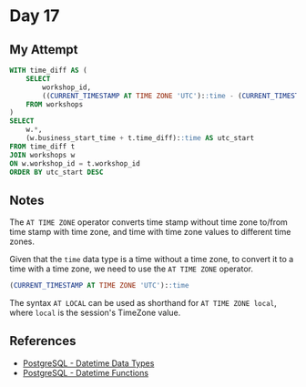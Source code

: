 # Day 17

## My Attempt

```sql
WITH time_diff AS (
	SELECT 
		workshop_id,
		((CURRENT_TIMESTAMP AT TIME ZONE 'UTC')::time - (CURRENT_TIMESTAMP AT TIME ZONE timezone)::time)::interval time_diff	
	FROM workshops 
)
SELECT
	w.*,
	(w.business_start_time + t.time_diff)::time AS utc_start
FROM time_diff t
JOIN workshops w
ON w.workshop_id = t.workshop_id
ORDER BY utc_start DESC 
```

## Notes

The `AT TIME ZONE` operator converts time stamp without time zone to/from time stamp with time zone, and time with time zone values to different time zones.

Given that the `time` data type is a time without a time zone, to convert it to a time with a time zone, we need to use the `AT TIME ZONE` operator. 

```sql
(CURRENT_TIMESTAMP AT TIME ZONE 'UTC')::time
```


The syntax `AT LOCAL` can be used as shorthand for `AT TIME ZONE local`, where `local` is the session's TimeZone value.


## References

* [PostgreSQL - Datetime Data Types](https://www.postgresql.org/docs/current/datatype-datetime.html)
* [PostgreSQL - Datetime Functions](https://www.postgresql.org/docs/current/functions-datetime.html#FUNCTIONS-DATETIME-ZONECONVERT)
